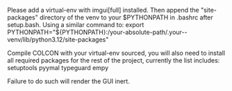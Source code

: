 Please add a virtual-env with imgui[full] installed.
Then append the "site-packages" directory of the venv to your $PYTHONPATH in .bashrc after setup.bash.
Using a similar command to: export PYTHONPATH="${PYTHONPATH}:/your-absolute-path/.your--venv/lib/python3.12/site-packages"

Compile COLCON with your virtual-env sourced, you will also need to install all 
required packages for the rest of the project, currently the list includes:
setuptools
pyymal
typeguard
empy

Failure to do such will render the GUI inert.
